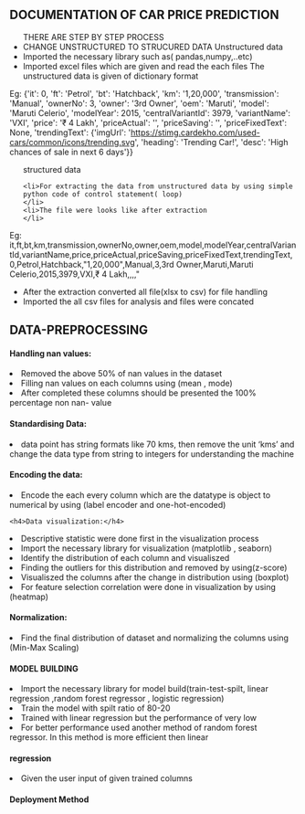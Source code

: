 <h2>DOCUMENTATION OF CAR PRICE PREDICTION
</h2>

<ul>
    THERE ARE STEP BY STEP PROCESS
    <li type="bullet">CHANGE UNSTRUCTURED TO STRUCURED DATA
        Unstructured data</li>
    <li>Imported the necessary library such as( pandas,numpy,..etc)
    </li>
    <li>Imported excel files which are given and read the each files
        The unstructured data is given of dictionary format
    </li>
</ul>


Eg: {'it': 0, 'ft': 'Petrol', 'bt': 'Hatchback', 'km': '1,20,000', 'transmission': 'Manual', 'ownerNo': 3, 'owner': '3rd
Owner', 'oem': 'Maruti', 'model': 'Maruti Celerio', 'modelYear': 2015, 'centralVariantId': 3979, 'variantName': 'VXI',
'price': '₹ 4 Lakh', 'priceActual': '', 'priceSaving': '', 'priceFixedText': None, 'trendingText': {'imgUrl':
'https://stimg.cardekho.com/used-cars/common/icons/trending.svg', 'heading': 'Trending Car!', 'desc': 'High chances of
sale in next 6 days'}}


<ul>
    structured data


    <li>For extracting the data from unstructured data by using simple python code of control statement( loop)
    </li>
    <li>The file were looks like after extraction
    </li>
</ul>

Eg:
it,ft,bt,km,transmission,ownerNo,owner,oem,model,modelYear,centralVariantId,variantName,price,priceActual,priceSaving,priceFixedText,trendingText,
0,Petrol,Hatchback,"1,20,000",Manual,3,3rd Owner,Maruti,Maruti Celerio,2015,3979,VXI,₹ 4 Lakh,,,,"

<ul>
    <li>After the extraction converted all file(xlsx to csv) for file handling
    </li>
    <li>Imported the all csv files for analysis and files were concated
    </li>
</ul>

<h2>DATA-PREPROCESSING
</h2>
<h4>Handling nan values:</h4>
<li> Removed the above 50% of nan values in the dataset </li>
<li> Filling nan values on each columns using (mean , mode) </li>
<li> After completed these columns should be presented the 100% percentage non nan- value </li>
<h4>Standardising Data:</h4>
<li> data point has string formats like 70 kms, then remove the unit ‘kms’ and change the data type from string to
    integers
    for understanding the machine </li>


<h4>Encoding the data:
</h4>


<li>Encode the each every column which are the datatype is object to numerical by using (label encoder and
    one-hot-encoded)

    <h4>Data visualization:</h4>
<li> Descriptive statistic were done first in the visualization process</li>
<li> Import the necessary library for visualization (matplotlib , seaborn)</li>
<li> Identify the distribution of each column and visualiszed</li>
<li> Finding the outliers for this distribution and removed by using(z-score)</li>
<li> Visualiszed the columns after the change in distribution using (boxplot)</li>
<li> For feature selection correlation were done in visualization by using (heatmap)</li>
<h4>Normalization:</h4>
<li> Find the final distribution of dataset and normalizing the columns using (Min-Max Scaling)</li>


<h4>MODEL BUILDING
</h4>

<li> Import the necessary library for model build(train-test-spilt, linear regression ,random forest regressor , logistic regression)</li>
<li> Train the model with spilt ratio of 80-20</li>
<li> Trained with linear regression but the performance of very low</li>
<li> For better performance used another method of random forest regressor. In this method is more efficient then linear
</li>
<h4>regression</h4>
<li> Given the user input of given trained columns</li>

<h4>Deployment Method</h4>

